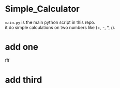 # Simple_Calculator

`main.py` is the main python script in this repo. <br>
it do simple calculations on two numbers like (+, -, *, /).

# add one

fff


# add third